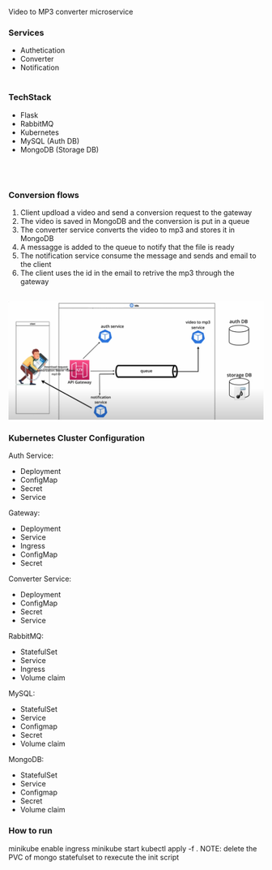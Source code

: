 Video to MP3 converter microservice

### Services 
- Authetication 
- Converter
- Notification
<br/><br/>

### TechStack
- Flask
- RabbitMQ
- Kubernetes
- MySQL (Auth DB)
- MongoDB (Storage DB)
<br/>
<br/>

### Conversion flows 
1. Client updload a video and send a conversion request to the gateway
2. The video is saved in MongoDB and the conversion is put in a queue
3. The converter service converts the video to mp3 and stores it in MongoDB
4. A messagge is added to the queue to notify that the file is ready
5. The notification service consume the message and sends and email to the client
6. The client uses the id in the email to retrive the mp3 through the gateway

<br/>
<div align="center">
  <img src="./architetcture.png" alt="Architecture" width="600"/>
</div>

### Kubernetes Cluster Configuration
Auth Service: 
- Deployment
- ConfigMap
- Secret
- Service

Gateway: 
- Deployment
- Service
- Ingress
- ConfigMap
- Secret

Converter Service:
- Deployment
- ConfigMap
- Secret
- Service

RabbitMQ:
- StatefulSet
- Service
- Ingress
- Volume claim

MySQL:
- StatefulSet
- Service
- Configmap
- Secret 
- Volume claim

MongoDB: 
- StatefulSet
- Service
- Configmap
- Secret 
- Volume claim

### How to run 
minikube enable ingress
minikube start
kubectl apply -f . 
NOTE: delete the PVC of mongo statefulset to rexecute the init script
